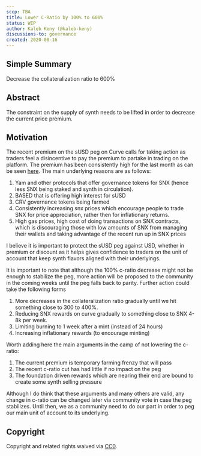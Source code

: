 ```yaml
---
sccp: TBA
title: Lower C-Ratio by 100% to 600%
status: WIP
author: Kaleb Keny (@kaleb-keny)
discussions-to: governance
created: 2020-08-16
---
```


## Simple Summary
<!--"If you can't explain it simply, you don't understand it well enough." Provide a simplified and layman-accessible explanation of the SCCP.-->
Decrease the collateralization ratio to 600%

## Abstract
<!--A short (~200 word) description of the variable change proposed.-->
The constraint on the supply of synth needs to be lifted in order to decrease the current price premium.

## Motivation
<!--The motivation is critical for SCCPs that want to update variables within Synthetix. It should clearly explain why the existing variable is not incentive aligned. SCCP submissions without sufficient motivation may be rejected outright.-->
The recent premium on the sUSD peg on Curve calls for taking action as traders feel a disincentive to pay the premium to partake in trading on the platform. 
The premium has been consistently high for the last month as can be seen [here](https://www.curve.fi/trade/susdv2/SUSD-USDC/1d). The main underlying reasons are as follows: 
1) Yam and other protocols that offer governance tokens for SNX (hence less SNX being staked and synth in circulation).
2) BASED that is offering high interest for sUSD
3) CRV governance tokens being farmed
4) Consistently increasing snx prices which encourage people to trade SNX for price appreciation, rather then for inflationary returns.
4) High gas prices, high cost of doing transactions on SNX contracts, which is discouraging those with low amounts of SNX from managing their wallets and taking advantage of the recent run up in SNX prices

I believe it is important to protect the sUSD peg against USD, whether in premium or discount as it helps gives confidence to traders on the unit of account that keep  synth flavors aligned with their underlyings. 

It is important to note that although the 100% c-ratio decrease might not be enough to stabilize the peg, more action will be proposed to the community in the coming weeks until the peg falls back to parity. 
Further action could take the following forms
1) More decreases in the collateralization ratio gradually until we hit something close to 300 to 400%.
2) Reducing SNX rewards on curve gradually to something close to SNX 4-8k per week. 
3) Limiting burning to 1 week after a mint (instead of 24 hours)
4) Increasing inflationary rewards (to encourage minting)

Worth adding here the main arguments in the camp of not lowering the c-ratio:
1) The current premium is temporary farming frenzy that will pass
2) The recent c-ratio cut has had little if no impact on the peg
3) The foundation driven rewards which are nearing their end are bound to create some synth selling pressure

Although I do think that these arguments and many others are valid, any change in c-ratio can be changed later via community vote in case the peg stabilizes. Until then, we as a community need to do our part in order to peg our main unit of account to its underlying. 

## Copyright
Copyright and related rights waived via [CC0](https://creativecommons.org/publicdomain/zero/1.0/).

